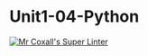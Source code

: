 # Unit1-04-Python
[![Mr Coxall's Super Linter](https://github.com/ICS3U-Programming-IoanaM/Unit1-04-Python/workflows/Mr%20Coxall's%20Super%20Linter/badge.svg)](https://github.com/ICS3U-Programming-IoanaM/Unit1-04-Python/actions/)

